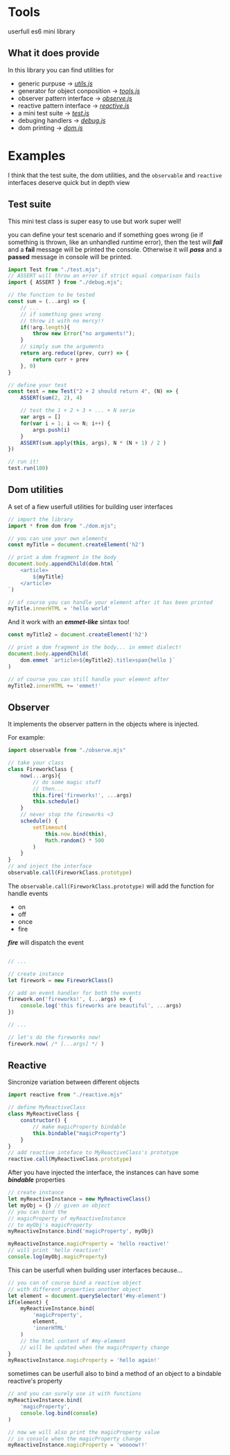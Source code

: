 Tools
===
userfull es6 mini library

## What it does provide

In this library you can find utilities for
* generic purpuse -> *[utils.js](doc/utils.md)*
* generator for object conposition -> *[tools.js](doc/tools.md)*
* observer pattern interface -> *[observe.js](doc/observe.md)*
* reactive pattern interface -> *[reactive.js](doc/reactive.md)*
* a mini test suite -> *[test.js](doc/test.md)*
* debuging handlers -> *[debug.js](doc/debug.md)*
* dom printing -> *[dom.js](doc/dom.md)*

# Examples

I think that the test suite, the dom utilities, and the ```observable``` and ```reactive``` interfaces deserve quick but in depth view

Test suite
---

This mini test class is super easy to use but work super well!

you can define your test scenario and if something goes wrong (ie if something is thrown, like an unhandled runtime error), then the test will ***fail*** and a **fail** message will be printed the console. Otherwise it will ***pass*** and a **passed** message in console will be printed.
```javascript
import Test from "./test.mjs";
// ASSERT will throw an error if strict equal comparison fails
import { ASSERT } from "./debug.mjs"; 

// the function to be tested
const sum = (...arg) => {
	// ...
	// if something goes wrong
	// throw it with no mercy!!
	if(!arg.length){
		throw new Error("no arguments!");
	}
	// simply sum the arguments
	return arg.reduce((prev, curr) => {
		return curr + prev
	}, 0)
}

// define your test
const test = new Test("2 + 2 should return 4", (N) => {
	ASSERT(sum(2, 2), 4)

	// test the 1 + 2 + 3 + ... + N serie
	var args = []
	for(var i = 1; i <= N; i++) {
		args.push(i)
	}
	ASSERT(sum.apply(this, args), N * (N + 1) / 2 )
})

// run it!
test.run(100)
```

Dom utilities
---

A set of a fiew userfull utilities for building user interfaces

```javascript
// import the library
import * from dom from "./dom.mjs";

// you can use your own elements
const myTitle = document.createElement('h2')

// print a dom fragment in the body
document.body.appendChild(dom.html `
	<article>
		${myTitle}
	</article>
`)

// of course you can handle your element after it has been printed 
myTitle.innerHTML = 'hello world'
```
And it work with an ***emmet-like*** sintax too!

```javascript
const myTitle2 = document.createElement('h2')

// print a dom fragment in the body... in emmet dialect!
document.body.appendChild(
	dom.emmet `article>${myTitle2}.title>span{hello }`
)

// of course you can still handle your element after
myTitle2.innerHTML += 'emmet!'
```

Observer
---

It implements the observer pattern in the objects where is injected.

For example:

```javascript
import observable from "./observe.mjs"

// take your class
class FireworkClass {
	now(...args){
		// do some magic stuff
		// then...
		this.fire('fireworks!', ...args)
		this.schedule()
	}
	// never stop the fireworks <3
	schedule() {
		setTimeout(
			this.now.bind(this),
			Math.random() * 500
		)
	}
}
// and inject the interface
observable.call(FireworkClass.prototype)
```
The `observable.call(FireworkClass.prototype)` will add the function for handle events
- on
- off
- once
- fire

***fire*** will dispatch the event
```javascript

// ...

// create instance
let firework = new FireworkClass()

// add an event handler for both the events
firework.on('fireworks!', (...args) => {
	console.log('this fireworks are beautiful', ...args)
})

// ...

// let's do the fireworks now!
firework.now( /* [...args] */ )
```

Reactive
---
Sincronize variation between different objects
```javascript
import reactive from "./reactive.mjs"

// define MyReactiveClass
class MyReactiveClass {
	constructor() {
		// make magicProperty bindable
		this.bindable("magicProperty")
	}
}
// add reactive inteface to MyReactiveClass's prototype
reactive.call(MyReactiveClass.prototype)
```
After you have injected the interface, the instances can have some ***bindable*** properties
```javascript
// create instance
let myReactiveInstance = new MyReactiveClass()
let myObj = {} // given an object
// you can bind the
// magicProperty of myReactiveInstance
// to myObj's magicProperty
myReactiveInstance.bind('magicProperty', myObj)

myReactiveInstance.magicProperty = 'hello reactive!'
// will print 'hello reactive!'
console.log(myObj.magicProperty)
```
This can be userfull when building user interfaces because...
```javascript
// you can of course bind a reactive object
// with different properties another object
let element = document.querySelector('#my-element')
if(element) {
	myReactiveInstance.bind(
		'magicProperty',
		element,
		'innerHTML'
	)
	// the html content of #my-element
	// will be updated when the magicProperty change
}
myReactiveInstance.magicProperty = 'hello again!'
```
sometimes can be userfull also to bind a method of an object to a bindable reactive's property
```javascript
// and you can surely use it with functions
myReactiveInstance.bind(
	'magicProperty',
	console.log.bind(console)
)

// now we will also print the magicProperty value
// in console when the magicProperty change
myReactiveInstance.magicProperty = 'woooow!!'
```

